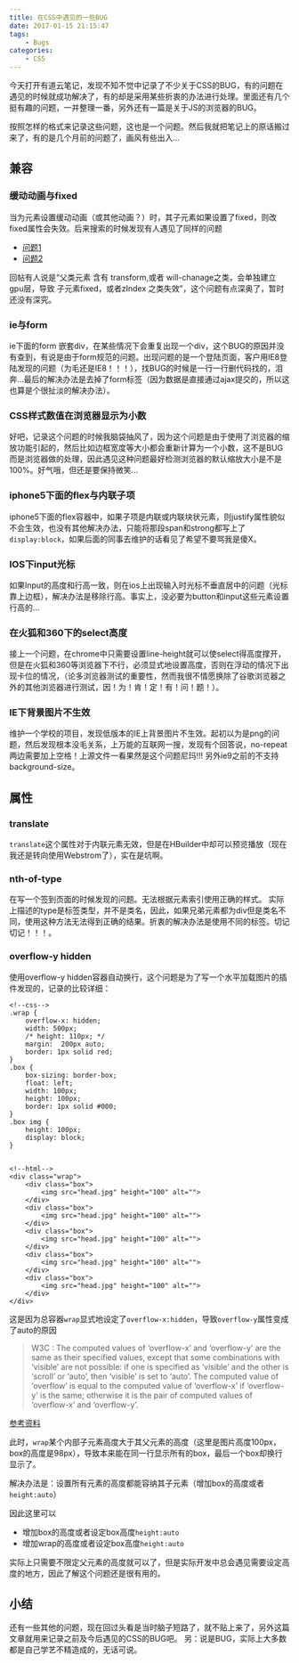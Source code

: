 ```yaml
---
title: 在CSS中遇见的一些BUG
date: 2017-01-15 21:15:47
tags:
	- Bugs
categories:
	- CSS
---
```


今天打开有道云笔记，发现不知不觉中记录了不少关于CSS的BUG，有的问题在遇见的时候就成功解决了，有的却是采用某些折衷的办法进行处理。里面还有几个挺有趣的问题，一并整理一番，另外还有一篇是关于JS的浏览器的BUG。
<!--more-->
按照怎样的格式来记录这些问题，这也是一个问题。然后我就把笔记上的原话搬过来了，有的是几个月前的问题了，画风有些出入...
## 兼容

### 缓动动画与fixed
当为元素设置缓动动画（或其他动画？）时，其子元素如果设置了fixed，则改fixed属性会失效。后来搜索的时候发现有人遇见了同样的问题
* [问题1](http://www.cnblogs.com/skyweaver/p/4369276.html)
* [问题2](http://meyerweb.com/eric/thoughts/2011/09/12/un-fixing-fixed-elements-with-css-transforms/)

回帖有人说是“父类元素 含有 transform,或者 will-chanage之类，会单独建立 gpu层，导致 子元素fixed，或者zIndex 之类失效”，这个问题有点深奥了，暂时还没有深究。

### ie与form
ie下面的form 嵌套div，在某些情况下会重复出现一个div，这个BUG的原因并没有查到，有说是由于form规范的问题。出现问题的是一个登陆页面，客户用IE8登陆发现的问题（为毛还是IE8！！！），找BUG的时候是一行一行删代码找的，泪奔...最后的解决办法是去掉了form标签（因为数据是直接通过ajax提交的，所以这也算是个很扯淡的解决办法）。

### CSS样式数值在浏览器显示为小数
好吧，记录这个问题的时候我脑袋抽风了，因为这个问题是由于使用了浏览器的缩放功能引起的，然后比如边框宽度等大小都会重新计算为一个小数，这不是BUG而是浏览器做的处理，因此遇见这种问题最好检测浏览器的默认缩放大小是不是100%。好气哦，但还是要保持微笑...

### iphone5下面的flex与内联子项
iphone5下面的flex容器中，如果子项是内联或内联块状元素，则justify属性貌似不会生效，也没有其他解决办法，只能将那段span和strong都写上了`display:block`，如果后面的同事去维护的话看见了希望不要骂我是傻Ⅹ。

### IOS下input光标
如果Input的高度和行高一致，则在ios上出现输入时光标不垂直居中的问题（光标靠上边框），解决办法是移除行高。事实上，没必要为button和input这些元素设置行高的...

### 在火狐和360下的select高度
接上一个问题，在chrome中只需要设置line-height就可以使select得高度撑开，但是在火狐和360等浏览器下不行，必须显式地设置高度，否则在浮动的情况下出现卡位的情况，（论多浏览器测试的重要性，然而我很不情愿换除了谷歌浏览器之外的其他浏览器进行测试，因！为！肯！定！有！问！题！）。

### IE下背景图片不生效
维护一个学校的项目，发现低版本的IE上背景图片不生效。起初以为是png的问题，然后发现根本没毛关系，上万能的互联网一搜，发现有个回答说，no-repeat两边需要加上空格！上源文件一看果然是这个问题尼玛!!! 另外ie9之前的不支持background-size。




## 属性
### translate
`translate`这个属性对于内联元素无效，但是在HBuilder中却可以预览播放（现在我还是转向使用Webstrom了），实在是坑啊。

### nth-of-type
在写一个签到页面的时候发现的问题。无法根据元素索引使用正确的样式。
实际上描述的type是标签类型，并不是类名，因此，如果兄弟元素都为div但是类名不同，使用这种方法无法得到正确的结果。折衷的解决办法是使用不同的标签。切记切记！！！。

### overflow-y hidden
使用overflow-y hidden容器自动换行，这个问题是为了写一个水平加载图片的插件发现的，记录的比较详细：
```
<!--css-->
.wrap {
    overflow-x: hidden;
	width: 500px;
	/* height: 110px; */
	margin:  200px auto;
	border: 1px solid red;
}
.box {
    box-sizing: border-box;
	float: left;
	width: 100px;
	height: 100px;
	border: 1px solid #000;
}
.box img {
	height: 100px;
	display: block;
}


<!--html-->
<div class="wrap">
	<div class="box">
		<img src="head.jpg" height="100" alt="">
	</div>
	<div class="box">
		<img src="head.jpg" height="100" alt="">
	</div>
	<div class="box">
		<img src="head.jpg" height="100" alt="">
	</div>
	<div class="box">
		<img src="head.jpg" height="100" alt="">
	</div>
	<div class="box">
		<img src="head.jpg" height="100" alt="">
	</div>
</div>
```

这是因为总容器`wrap`显式地设定了`overflow-x:hidden`，导致`overflow-y`属性变成了auto的原因
> W3C : The computed values of ‘overflow-x’ and ‘overflow-y’ are the same as their specified values, except that some combinations with ‘visible’ are not possible: if one is specified as ‘visible’ and the other is ‘scroll’ or ‘auto’, then ‘visible’ is set to ‘auto’. The computed value of ‘overflow’ is equal to the computed value of ‘overflow-x’ if ‘overflow-y’ is the same; otherwise it is the pair of computed values of ‘overflow-x’ and ‘overflow-y’.

[参考资料](http://caibaojian.com/overflow-x.html)

此时，`wrap`某个内部子元素高度大于其父元素的高度（这里是图片高度100px，box的高度是98px），导致本来能在同一行显示所有的box，最后一个box却换行显示了。

解决办法是：设置所有元素的高度都能容纳其子元素（增加box的高度或者`height:auto`）

因此这里可以
* 增加box的高度或者设定box高度`height:auto`
* 增加wrap的高度或者设定box高度`height:auto`

实际上只需要不限定父元素的高度就可以了，但是实际开发中总会遇见需要设定高度的地方，因此了解这个问题还是很有用的。

## 小结
还有一些其他的问题，现在回过头看是当时脑子短路了，就不贴上来了，另外这篇文章就用来记录之前及今后遇见的CSS的BUG吧。
另：说是BUG，实际上大多数都是自己学艺不精造成的，无话可说。

